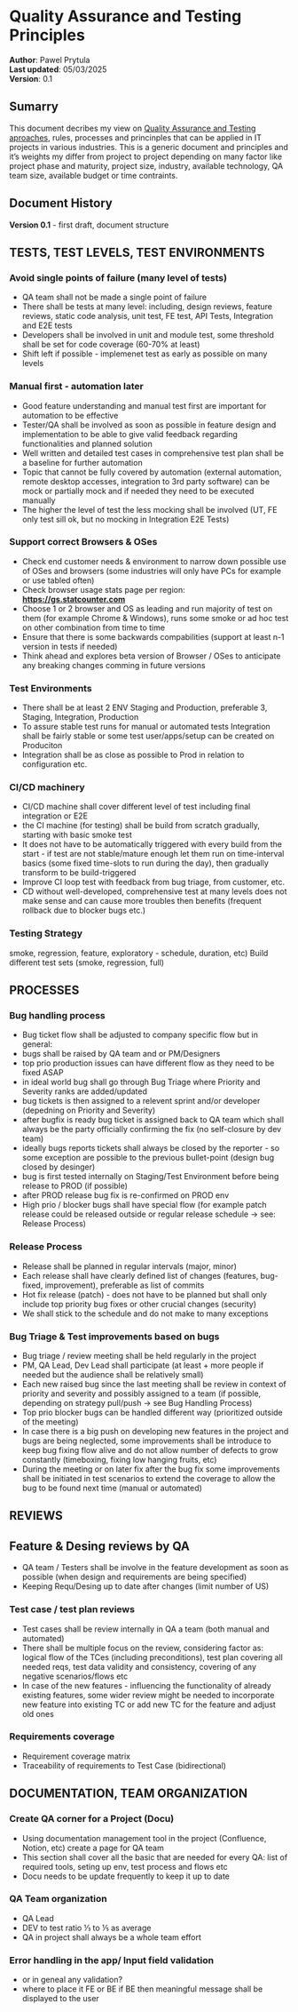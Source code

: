 # Quality Assurance and Testing Principles
**Author**: Pawel Prytula  
**Last updated**: 05/03/2025  
**Version**: 0.1

## Sumarry

This document decribes my view on <ins>Quality Assurance and Testing aproaches</ins>, rules, processes and princinples that can be applied in IT projects in various industries. This is a generic document and principles and it’s weights my differ from project to project depending on many factor like project phase and maturity, project size, industry, available technology, QA team size, available budget or time contraints. 
  

## Document History
**Version 0.1** - first draft, document structure

## TESTS, TEST LEVELS, TEST ENVIRONMENTS
### Avoid single points of failure (many level of tests)
- QA team shall not be made a single point of failure
- There shall be tests at many level: including, design reviews, feature reviews, static code analysis, unit test, FE test, API Tests, Integration and E2E tests
- Developers shall be involved in unit and module test, some threshold shall be set for code coverage (60-70% at least)
- Shift left if possible - implemenet test as early as possible on many levels 

### Manual first - automation later
- Good feature understanding and manual test first are important for automation to be effective
- Tester/QA shall be involved as soon as possible in feature design and implementation to be able to give valid feedback regarding functionalities and planned solution
- Well written and detailed test cases in comprehensive test plan shall be a baseline for further automation
- Topic that cannot be fully covered by automation (external automation, remote desktop accesses, integration to 3rd party software) can be mock or partially mock and if needed they need to be executed manually
- The higher the level of test the less mocking shall be involved (UT, FE only test sill ok, but no mocking in Integration E2E Tests)

### Support correct Browsers & OSes 
- Check end customer needs & environment to narrow down possible use of OSes and browsers (some industries will only have PCs for example or use tabled often)
- Check browser usage stats page per region: **https://gs.statcounter.com**
- Choose 1 or 2 browser and OS as leading and run majority of test on them (for example Chrome & Windows), runs some smoke or ad hoc test on other combination from time to time
- Ensure that there is some backwards compabilities (support at least n-1 version in tests if needed)
- Think ahead and explores beta version of Browser / OSes to anticipate any breaking changes comming in future versions

### Test Environments 
- There shall be at least 2 ENV Staging and Production, preferable 3, Staging, Integration, Production
- To assure stable test runs for manual or automated tests Integration shall be fairly stable or some test user/apps/setup can be created on Produciton
- Integration shall be as close as possible to Prod in relation to configuration etc.

### CI/CD machinery 
- CI/CD machine shall cover different level of test including final integration or E2E
- the CI machine (for testing) shall be build from scratch gradually, starting with basic smoke test
- It does not have to be automatically triggered with every build from the start  - if test are not stable/mature enough let them run on time-interval basics (some fixed time-slots to run during the day), then gradually transform to be build-triggered
- Improve CI loop test with feedback from bug triage, from customer, etc.
- CD without well-developed, comprehensive test at many levels does not make sense and can cause more troubles then benefits (frequent rollback due to blocker bugs etc.)

### Testing Strategy
smoke, regression, feature, exploratory - schedule, duration, etc)
Build different test sets (smoke, regression, full)

## PROCESSES
### Bug handling process 
- Bug ticket flow shall be adjusted to company specific flow but in general:
- bugs shall be raised by QA team and or PM/Designers
- top prio production issues can have different flow as they need to be fixed ASAP
- in ideal world bug shall go through Bug Triage where Priority and Severity ranks are added/updated
- bug tickets is then assigned to a relevent sprint and/or developer (depedning on Priority and Severity)
- after bugfix is ready bug ticket is assigned back to QA team which shall always be the party officially confirming the fix (no self-closure by dev team)
- ideally bugs reports tickets shall always be closed by the reporter - so some exception are possible to the previous bullet-point (design bug closed by desinger)
- bug is first tested internally on Staging/Test Environment before being release to PROD (if possible)
- after PROD release bug fix is re-confirmed on PROD env
- High prio / blocker bugs shall have special flow (for example patch release could be released outside or regular release schedule -> see: Release Process)

### Release Process
- Release shall be planned in regular intervals (major, minor)
- Each release shall have clearly defined list of changes (features, bug-fixed, improvement), preferable as list of commits
- Hot fix release (patch) - does not have to be planned but shall only include top priority bug fixes or other crucial changes (security)
- We shall stick to the schedule and do not make to many exceptions

### Bug Triage & Test improvements based on bugs
- Bug triage / review meeting shall be held regularly in the project
- PM, QA Lead, Dev Lead shall participate (at least + more people if needed but the audience shall be relatively small)
- Each new raised bug since the last meeting shall be review in context of priority and severity and possibly assigned to a team (if possible, depending on strategy pull/push -> see Bug Handling Process)
- Top prio blocker bugs can be handled different way (prioritized outside of the meeting)
- In case there is a big push on developing new features in the project and bugs are being neglected, some improvements shall be introduce to keep bug fixing flow alive and do not allow number of defects to grow constantly (timeboxing, fixing low hanging fruits, etc)
- During the meeting or on later fix after the bug fix some improvements shall be initiated in test scenarios to extend the coverage to allow the bug to be found next time (manual or automated)

## REVIEWS
## Feature & Desing reviews by QA
- QA team / Testers shall be involve in the feature development as soon as possible (when design and requirements are being specified)
- Keeping Requ/Desing up to date after changes (limit number of US)

### Test case / test plan reviews
- Test cases shall be review internally in QA a team (both manual and automated)
- There shall be multiple focus on the review, considering factor as: logical flow of the TCes (including preconditions), test plan covering all needed reqs, test data validity and consistency, covering of any negative scenarios/flows etc
- In case of the new features - influencing the functionality of already existing features, some wider review might be needed to incorporate new feature into existing TC or add new TC for the feature and adjust old ones

### Requirements coverage
- Requirement coverage matrix
- Traceability of requirements to Test Case (bidirectional)

## DOCUMENTATION, TEAM ORGANIZATION
### Create QA corner for a Project (Docu)
- Using documentation management tool in the project (Confluence, Notion, etc) create a page for QA team
- This section shall cover all the basic that are needed for every QA: list of required tools, seting up env, test process and flows etc
- Docu needs to be update frequently to keep it up to date

### QA Team organization
- QA Lead
- DEV to test ratio ⅓ to ⅕ as average
- QA in project shall always be a whole team effort

### Error handling in the app/ Input field validation
- or in geneal any validation?
- where to place it FE or BE if BE then meaningful message shall be displayed to the user














